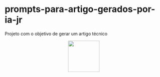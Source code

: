 # prompts-para-artigo-gerados-por-ia-jr
Projeto com o objetivo de gerar um artigo técnico

<p align="center">
    <img width="100" src=".github/assets/banner.png">
</p>
